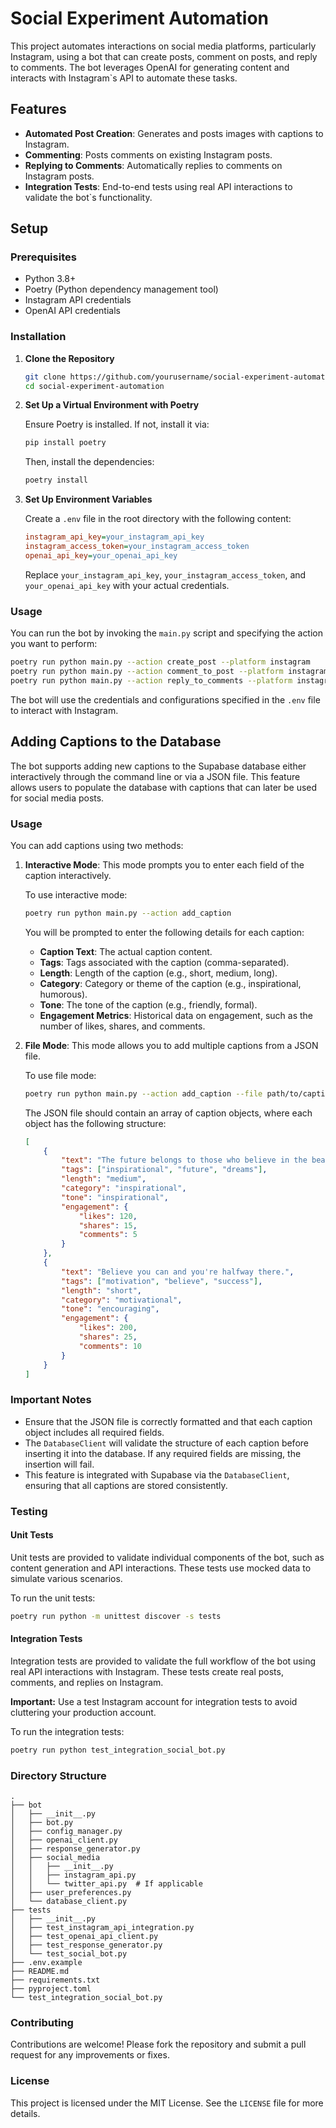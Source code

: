 # Social Experiment Automation

This project automates interactions on social media platforms, particularly Instagram, using a bot that can create posts, comment on posts, and reply to comments. The bot leverages OpenAI for generating content and interacts with Instagram`s API to automate these tasks.

## Features

- **Automated Post Creation**: Generates and posts images with captions to Instagram.
- **Commenting**: Posts comments on existing Instagram posts.
- **Replying to Comments**: Automatically replies to comments on Instagram posts.
- **Integration Tests**: End-to-end tests using real API interactions to validate the bot`s functionality.

## Setup

### Prerequisites

- Python 3.8+
- Poetry (Python dependency management tool)
- Instagram API credentials
- OpenAI API credentials

### Installation

1. **Clone the Repository**

   ```bash
   git clone https://github.com/yourusername/social-experiment-automation.git
   cd social-experiment-automation
   ```

2. **Set Up a Virtual Environment with Poetry**

   Ensure Poetry is installed. If not, install it via:

   ```bash
   pip install poetry
   ```

   Then, install the dependencies:

   ```bash
   poetry install
   ```

3. **Set Up Environment Variables**

   Create a `.env` file in the root directory with the following content:

   ```ini
   instagram_api_key=your_instagram_api_key
   instagram_access_token=your_instagram_access_token
   openai_api_key=your_openai_api_key
   ```

   Replace `your_instagram_api_key`, `your_instagram_access_token`, and `your_openai_api_key` with your actual credentials.

### Usage

You can run the bot by invoking the `main.py` script and specifying the action you want to perform:

```bash
poetry run python main.py --action create_post --platform instagram
poetry run python main.py --action comment_to_post --platform instagram
poetry run python main.py --action reply_to_comments --platform instagram
```

The bot will use the credentials and configurations specified in the `.env` file to interact with Instagram.

## Adding Captions to the Database

The bot supports adding new captions to the Supabase database either interactively through the command line or via a JSON file. This feature allows users to populate the database with captions that can later be used for social media posts.

### Usage

You can add captions using two methods:

1. **Interactive Mode**: This mode prompts you to enter each field of the caption interactively.

    To use interactive mode:

    ```bash
    poetry run python main.py --action add_caption
    ```

    You will be prompted to enter the following details for each caption:

    - **Caption Text**: The actual caption content.
    - **Tags**: Tags associated with the caption (comma-separated).
    - **Length**: Length of the caption (e.g., short, medium, long).
    - **Category**: Category or theme of the caption (e.g., inspirational, humorous).
    - **Tone**: The tone of the caption (e.g., friendly, formal).
    - **Engagement Metrics**: Historical data on engagement, such as the number of likes, shares, and comments.

2. **File Mode**: This mode allows you to add multiple captions from a JSON file.

    To use file mode:

    ```bash
    poetry run python main.py --action add_caption --file path/to/captions.json
    ```

    The JSON file should contain an array of caption objects, where each object has the following structure:

    ```json
    [
        {
            "text": "The future belongs to those who believe in the beauty of their dreams.",
            "tags": ["inspirational", "future", "dreams"],
            "length": "medium",
            "category": "inspirational",
            "tone": "inspirational",
            "engagement": {
                "likes": 120,
                "shares": 15,
                "comments": 5
            }
        },
        {
            "text": "Believe you can and you're halfway there.",
            "tags": ["motivation", "believe", "success"],
            "length": "short",
            "category": "motivational",
            "tone": "encouraging",
            "engagement": {
                "likes": 200,
                "shares": 25,
                "comments": 10
            }
        }
    ]
    ```

### Important Notes

- Ensure that the JSON file is correctly formatted and that each caption object includes all required fields.
- The `DatabaseClient` will validate the structure of each caption before inserting it into the database. If any required fields are missing, the insertion will fail.
- This feature is integrated with Supabase via the `DatabaseClient`, ensuring that all captions are stored consistently.



### Testing

#### Unit Tests

Unit tests are provided to validate individual components of the bot, such as content generation and API interactions. These tests use mocked data to simulate various scenarios.

To run the unit tests:

```bash
poetry run python -m unittest discover -s tests
```

#### Integration Tests

Integration tests are provided to validate the full workflow of the bot using real API interactions with Instagram. These tests create real posts, comments, and replies on Instagram.

**Important:** Use a test Instagram account for integration tests to avoid cluttering your production account.

To run the integration tests:

```bash
poetry run python test_integration_social_bot.py
```

### Directory Structure

```
.
├── bot
│   ├── __init__.py
│   ├── bot.py
│   ├── config_manager.py
│   ├── openai_client.py
│   ├── response_generator.py
│   ├── social_media
│   │   ├── __init__.py
│   │   ├── instagram_api.py
│   │   └── twitter_api.py  # If applicable
│   ├── user_preferences.py
│   └── database_client.py
├── tests
│   ├── __init__.py
│   ├── test_instagram_api_integration.py
│   ├── test_openai_api_client.py
│   ├── test_response_generator.py
│   └── test_social_bot.py
├── .env.example
├── README.md
├── requirements.txt
├── pyproject.toml
└── test_integration_social_bot.py
```

### Contributing

Contributions are welcome! Please fork the repository and submit a pull request for any improvements or fixes.

### License

This project is licensed under the MIT License. See the `LICENSE` file for more details.

